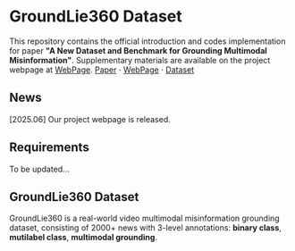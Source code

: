 # GroundLie360 Dataset
This repository contains the official introduction and codes implementation for paper **"A New Dataset and Benchmark for Grounding Multimodal Misinformation"**. Supplementary materials are available on the project webpage at [WebPage](https://yangbingjian.github.io/GroundLie360_DATASET/).
[Paper](to-be-updated) ⋅ [WebPage](https://yangbingjian.github.io/GroundLie360_DATASET/) ⋅ [Dataset](to-be-updated)

## News
[2025.06] Our project webpage is released.

## Requirements
To be updated...

## GroundLie360 Dataset
GroundLie360 is a real-world video multimodal misinformation grounding dataset, consisting of 2000+ news with 3-level annotations: **binary class**, **mutilabel class**, **multimodal grounding**.